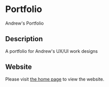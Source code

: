 # Portfolio
Andrew's Portfolio 

## Description

A portfolio for Andrew's UX/UI work designs

## Website

Please visit [the home page](https://andrewangx.github.io/portfolio/index.html) to view the website.